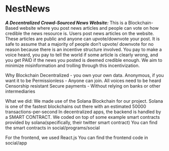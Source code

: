 

# NestNews


***A Decentralized Crowd-Sourced News Website:*** 
This is a Blockchain-Based website where you post news articles and people can vote on how credible the news resource is.
Users post news articles on the website. These articles are public and anyone can upvote/downvote your post.
It is safe to assume that a majority of people don’t upvote/ downvote for no reason because there is an incentive structure involved. You pay to make a voice heard, you pay to tell the world if some article is clearly wrong, and you get PAID if the news you posted is deemed credible enough.
We aim to minimize misinformation and trolling through this incentivization. 


Why Blockchain
Decentralized - you own your own data. 
Anonymous, if you want it to be
Permissionless - Anyone can join. All voices need to be heard
Censorship resistant 
Secure payments - Without relying on banks or other intermediaries


What we did: 
We made use of the Solana Blockchain for our project. Solana is one of the fastest blockchains out there with an estimated 50000 transactions-per-second 
In decentralized apps, the backend is handled by a SMART CONTRACT.
We coded on top of some example smart contracts provided by solana(specifically, their twitter smart contract)
You can find the smart contracts in social/programs/social

For the frontend, we used React.js
You can find the frontend code in social/app
